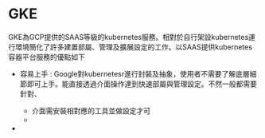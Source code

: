 # GKE

GKE為GCP提供的SAAS等級的kubernetes服務。相對於自行架設kubernetes運行環境簡化了許多建置部屬、管理及擴展設定的工作。以SAAS提供kubernetes容器平台服務的優點如下

 - 容易上手 : Google對kubernetesr進行封裝及抽象，使用者不需要了解底層細節即可上手。能直接透過介面操作達到快速部屬與管理設定。不然一般都需要針對、
   
   - 介面需安裝相對應的工具並做設定才可
   - 

 - 